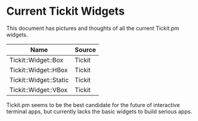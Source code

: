 # Current Tickit Widgets

This document has pictures and thoughts of all the current Tickit.pm
widgets.

| Name                   | Source |
|------------------------|--------|
| Tickit::Widget::Box    | Tickit |
| Tickit::Widget::HBox   | Tickit |
| Tickit::Widget::Static | Tickit |
| Tickit::Widget::VBox   | Tickit |

Tickit.pm seems to be the best candidate for the future of
interactive terminal apps, but currently lacks the basic widgets to
build serious apps.

